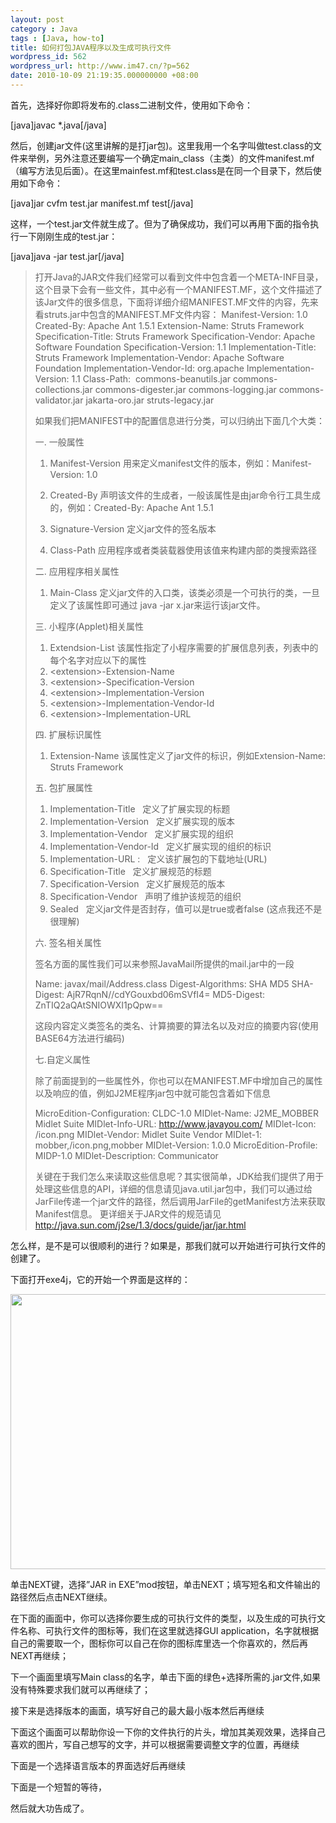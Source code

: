 ```yaml
---
layout: post
category : Java
tags : [Java, how-to]
title: 如何打包JAVA程序以及生成可执行文件
wordpress_id: 562
wordpress_url: http://www.im47.cn/?p=562
date: 2010-10-09 21:19:35.000000000 +08:00
---
```

首先，选择好你即将发布的.class二进制文件，使用如下命令：

[java]javac *.java[/java]

然后，创建jar文件(这里讲解的是打jar包)。这里我用一个名字叫做test.class的文件来举例，另外注意还要编写一个确定main_class（主类）的文件manifest.mf（编写方法见后面）。在这里mainfest.mf和test.class是在同一个目录下，然后使用如下命令：

[java]jar cvfm test.jar manifest.mf test[/java]

这样，一个test.jar文件就生成了。但为了确保成功，我们可以再用下面的指令执行一下刚刚生成的test.jar：

[java]java -jar test.jar[/java]
<blockquote>打开Java的JAR文件我们经常可以看到文件中包含着一个META-INF目录，这个目录下会有一些文件，其中必有一个MANIFEST.MF，这个文件描述了该Jar文件的很多信息，下面将详细介绍MANIFEST.MF文件的内容，先来看struts.jar中包含的MANIFEST.MF文件内容：
Manifest-Version: 1.0
Created-By: Apache Ant 1.5.1
Extension-Name: Struts Framework
Specification-Title: Struts Framework
Specification-Vendor: Apache Software Foundation
Specification-Version: 1.1
Implementation-Title: Struts Framework
Implementation-Vendor: Apache Software Foundation
Implementation-Vendor-Id: org.apache
Implementation-Version: 1.1
Class-Path:  commons-beanutils.jar commons-collections.jar commons-digester.jar commons-logging.jar commons-validator.jar jakarta-oro.jar struts-legacy.jar

如果我们把MANIFEST中的配置信息进行分类，可以归纳出下面几个大类：

一. 一般属性

1. Manifest-Version
用来定义manifest文件的版本，例如：Manifest-Version: 1.0

2. Created-By
声明该文件的生成者，一般该属性是由jar命令行工具生成的，例如：Created-By: Apache Ant 1.5.1

3. Signature-Version
定义jar文件的签名版本

4. Class-Path
应用程序或者类装载器使用该值来构建内部的类搜索路径

二. 应用程序相关属性

1. Main-Class
定义jar文件的入口类，该类必须是一个可执行的类，一旦定义了该属性即可通过 java -jar x.jar来运行该jar文件。

三. 小程序(Applet)相关属性

1. Extendsion-List
该属性指定了小程序需要的扩展信息列表，列表中的每个名字对应以下的属性
2. &lt;extension&gt;-Extension-Name
3. &lt;extension&gt;-Specification-Version
4. &lt;extension&gt;-Implementation-Version
5. &lt;extension&gt;-Implementation-Vendor-Id
5. &lt;extension&gt;-Implementation-URL

四. 扩展标识属性

1. Extension-Name
该属性定义了jar文件的标识，例如Extension-Name: Struts Framework

五. 包扩展属性

1. Implementation-Title   定义了扩展实现的标题
2. Implementation-Version   定义扩展实现的版本
3. Implementation-Vendor   定义扩展实现的组织
4. Implementation-Vendor-Id   定义扩展实现的组织的标识
5. Implementation-URL :   定义该扩展包的下载地址(URL)
6. Specification-Title   定义扩展规范的标题
7. Specification-Version   定义扩展规范的版本
8. Specification-Vendor   声明了维护该规范的组织
9. Sealed   定义jar文件是否封存，值可以是true或者false (这点我还不是很理解)

六. 签名相关属性

签名方面的属性我们可以来参照JavaMail所提供的mail.jar中的一段

Name: javax/mail/Address.class
Digest-Algorithms: SHA MD5
SHA-Digest: AjR7RqnN//cdYGouxbd06mSVfI4=
MD5-Digest: ZnTIQ2aQAtSNIOWXI1pQpw==

这段内容定义类签名的类名、计算摘要的算法名以及对应的摘要内容(使用BASE64方法进行编码)

七.自定义属性

除了前面提到的一些属性外，你也可以在MANIFEST.MF中增加自己的属性以及响应的值，例如J2ME程序jar包中就可能包含着如下信息

MicroEdition-Configuration: CLDC-1.0
MIDlet-Name: J2ME_MOBBER Midlet Suite
MIDlet-Info-URL: <a href="http://www.javayou.com/">http://www.javayou.com/</a>
MIDlet-Icon: /icon.png
MIDlet-Vendor: Midlet Suite Vendor
MIDlet-1: mobber,/icon.png,mobber
MIDlet-Version: 1.0.0
MicroEdition-Profile: MIDP-1.0
MIDlet-Description: Communicator

关键在于我们怎么来读取这些信息呢？其实很简单，JDK给我们提供了用于处理这些信息的API，详细的信息请见java.util.jar包中，我们可以通过给JarFile传递一个jar文件的路径，然后调用JarFile的getManifest方法来获取Manifest信息。
更详细关于JAR文件的规范请见
<a href="http://java.sun.com/j2se/1.3/docs/guide/jar/jar.html">http://java.sun.com/j2se/1.3/docs/guide/jar/jar.html</a></blockquote>
怎么样，是不是可以很顺利的进行？如果是，那我们就可以开始进行可执行文件的创建了。

下面打开exe4j，它的开始一个界面是这样的：
<p style="text-align: center;"><img class="aligncenter size-full wp-image-563" title="2010-10-09_210226" src="wp-content/uploads/2010/10/2010-10-09_210226.jpg" alt="" width="584" height="440" /></p>
单击NEXT键，选择”JAR in EXE”mod按钮，单击NEXT；填写短名和文件输出的路径然后点击NEXT继续。

在下面的画面中，你可以选择你要生成的可执行文件的类型，以及生成的可执行文件名称、可执行文件的图标等，我们在这里就选择GUI application，名字就根据自己的需要取一个，图标你可以自己在你的图标库里选一个你喜欢的，然后再NEXT再继续；

下一个画面里填写Main class的名字，单击下面的绿色+选择所需的.jar文件,如果没有特殊要求我们就可以再继续了；

接下来是选择版本的画面，填写好自己的最大最小版本然后再继续

下面这个画面可以帮助你设一下你的文件执行的片头，增加其美观效果，选择自己喜欢的图片，写自己想写的文字，并可以根据需要调整文字的位置，再继续

下面是一个选择语言版本的界面选好后再继续

下面是一个短暂的等待，

然后就大功告成了。
